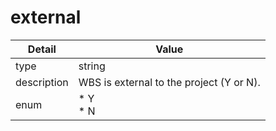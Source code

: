 # external
| Detail | Value |
| ------ | ----- |
| type | string |
| description | WBS is external to the project (Y or N). |
| enum | * Y<br/>* N |
